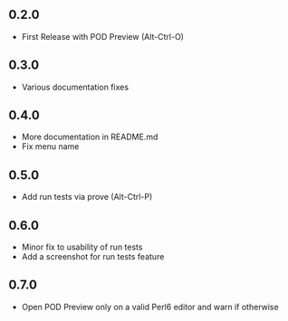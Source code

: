 ## 0.2.0
* First Release with POD Preview (Alt-Ctrl-O)

## 0.3.0
* Various documentation fixes

## 0.4.0
* More documentation in README.md
* Fix menu name

## 0.5.0
* Add run tests via prove (Alt-Ctrl-P)

## 0.6.0
* Minor fix to usability of run tests
* Add a screenshot for run tests feature

## 0.7.0
* Open POD Preview only on a valid Perl6 editor and warn if otherwise